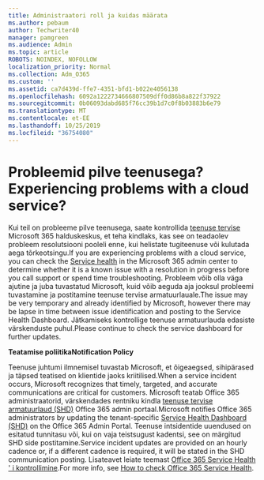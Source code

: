 ```yaml
---
title: Administraatori roll ja kuidas määrata
ms.author: pebaum
author: Techwriter40
manager: pamgreen
ms.audience: Admin
ms.topic: article
ROBOTS: NOINDEX, NOFOLLOW
localization_priority: Normal
ms.collection: Adm_O365
ms.custom: ''
ms.assetid: ca7d439d-ffe7-4351-bfd1-b022e4056138
ms.openlocfilehash: 6092a1222734666807509dff0d86b8a822f37922
ms.sourcegitcommit: 0b06093dabd685f76cc39b1d7c0f8b03883b6e79
ms.translationtype: MT
ms.contentlocale: et-EE
ms.lasthandoff: 10/25/2019
ms.locfileid: "36754080"
---
```

# <a name="experiencing-problems-with-a-cloud-service"></a><span data-ttu-id="b8f93-102">Probleemid pilve teenusega?</span><span class="sxs-lookup"><span data-stu-id="b8f93-102">Experiencing problems with a cloud service?</span></span>

<span data-ttu-id="b8f93-103">Kui teil on probleeme pilve teenusega, saate kontrollida [teenuse tervise](https://admin.microsoft.com/AdminPortal/Home#/servicehealth) Microsoft 365 halduskeskus, et teha kindlaks, kas see on teadaolev probleem resolutsiooni pooleli enne, kui helistate tugiteenuse või kulutada aega tõrkeotsingu.</span><span class="sxs-lookup"><span data-stu-id="b8f93-103">If you are experiencing problems with a cloud service, you can check the [Service health](https://admin.microsoft.com/AdminPortal/Home#/servicehealth) in the Microsoft 365 admin center to determine whether it is a known issue with a resolution in progress before you call support or spend time troubleshooting.</span></span> <span data-ttu-id="b8f93-104">Probleem võib olla väga ajutine ja juba tuvastatud Microsoft, kuid võib aeguda aja jooksul probleemi tuvastamine ja postitamine teenuse tervise armatuurlauale.</span><span class="sxs-lookup"><span data-stu-id="b8f93-104">The issue may be very temporary and already identified by Microsoft, however there may be lapse in time between issue identification and posting to the Service Health Dashboard.</span></span> <span data-ttu-id="b8f93-105">Jätkamiseks kontrollige teenuse armatuurlauda edasiste värskenduste puhul.</span><span class="sxs-lookup"><span data-stu-id="b8f93-105">Please continue to check the service dashboard for further updates.</span></span>

<span data-ttu-id="b8f93-106">**Teatamise poliitika**</span><span class="sxs-lookup"><span data-stu-id="b8f93-106">**Notification Policy**</span></span>

<span data-ttu-id="b8f93-107">Teenuse juhtumi ilmnemisel tuvastab Microsoft, et õigeaegsed, sihipärased ja täpsed teatised on klientide jaoks kriitilised.</span><span class="sxs-lookup"><span data-stu-id="b8f93-107">When a service incident occurs, Microsoft recognizes that timely, targeted, and accurate communications are critical for customers.</span></span> <span data-ttu-id="b8f93-108">Microsoft teatab Office 365 administraatorid, värskendades rentniku kindla [teenuse tervise armatuurlaud (SHD)](https://admin.microsoft.com/AdminPortal/Home#/servicehealth) Office 365 admin portaal.</span><span class="sxs-lookup"><span data-stu-id="b8f93-108">Microsoft notifies Office 365 administrators by updating the tenant-specific [Service Health Dashboard (SHD)](https://admin.microsoft.com/AdminPortal/Home#/servicehealth) on the Office 365 Admin Portal.</span></span> <span data-ttu-id="b8f93-109">Teenuse intsidentide uuendused on esitatud tunnitasu või, kui on vaja teistsugust kadentsi, see on märgitud SHD side postitamine.</span><span class="sxs-lookup"><span data-stu-id="b8f93-109">Service incident updates are provided on an hourly cadence or, if a different cadence is required, it will be stated in the SHD communication posting.</span></span> <span data-ttu-id="b8f93-110">Lisateavet leiate teemast [Office 365 Service Health ' i kontrollimine](https://docs.microsoft.com/office365/enterprise/view-service-health).</span><span class="sxs-lookup"><span data-stu-id="b8f93-110">For more info, see [How to check Office 365 Service Health](https://docs.microsoft.com/office365/enterprise/view-service-health).</span></span>

